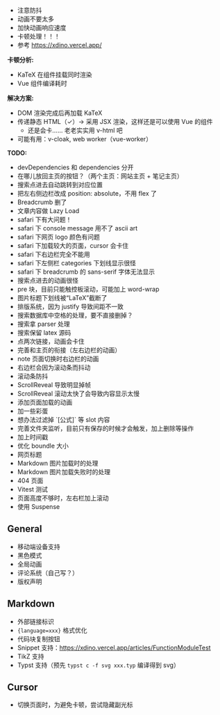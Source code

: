  - 注意防抖
 - 动画不要太多
 - 加快动画响应速度
 - 卡顿处理！！！
 - 参考 https://xdino.vercel.app/

**卡顿分析:**

 - KaTeX 在组件挂载同时渲染
 - Vue 组件编译耗时

**解决方案:**

 - DOM 渲染完成后再加载 KaTeX
 - 传递静态 HTML（✓）-> 采用 JSX 渲染，这样还是可以使用 Vue 的组件
   - 还是会卡…… 老老实实用 v-html 吧
 - 可能有用：v-cloak, web worker（vue-worker）

**TODO:**

 - devDependencies 和 dependencies 分开
 - 在哪儿放回主页的按钮？（两个主页：网站主页 + 笔记主页）
 - 搜索点进去自动跳转到对应位置
 - 把左右侧边栏改成 position: absolute，不用 flex 了
 - Breadcrumb 删了
 - 文章内容做 Lazy Load
 - safari 下有大问题！
 - safari 下 console message 用不了 ascii art
 - safari 下网页 logo 颜色有问题
 - safari 下加载较大的页面，cursor 会卡住
 - safari 下右边栏完全不能用
 - safari 下左侧栏 categories 下划线显示很怪
 - safari 下 breadcrumb 的 sans-serif 字体无法显示
 - 搜索点进去的动画很怪
 - pre 块，目前只能触控板滚动，可能加上 word-wrap
 - 图片标题下划线被“LaTeX”截断了
 - 排版系统，因为 justify 导致间距不一致
 - 搜索数据库中空格的处理，要不直接删掉？
 - 搜索拿 parser 处理
 - 搜索保留 latex 源码
 - 点两次链接，动画会卡住
 - 完善和主页的衔接（左右边栏的动画）
 - note 页面切换时右边栏的动画
 - 右边栏会因为滚动条而抖动
 - 滚动条防抖
 - ScrollReveal 导致明显掉帧
 - ScrollReveal 滚动太快了会导致内容显示太慢
 - 添加页面加载的动画
 - 加一些彩蛋
 - 想办法过滤掉 \`[公式]\` 等 slot 内容
 - 完善文件夹监听，目前只有保存的时候才会触发，加上删除等操作
 - 加上时间戳
 - 优化 boundle 大小
 - 网页标题
 - Markdown 图片加载时的处理
 - Markdown 图片加载失败时的处理
 - 404 页面
 - Vitest 测试
 - 页面高度不够时，左右栏加上滚动
 - 使用 Suspense

## General

 - 移动端设备支持
 - 黑色模式
 - 全局动画
 - 评论系统（自己写？）
 - 版权声明

## Markdown

 - 外部链接标识
 - `{language=xxx}` 格式优化
 - 代码块复制按钮
 - Snippet 支持：https://xdino.vercel.app/articles/FunctionModuleTest
 - TikZ 支持
 - Typst 支持（预先 `typst c -f svg xxx.typ` 编译得到 svg）

## Cursor

 - 切换页面时，为避免卡顿，尝试隐藏副光标
